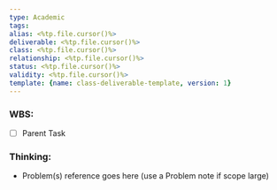 ```yaml
---
type: Academic
tags: 
alias: <%tp.file.cursor()%>
deliverable: <%tp.file.cursor()%>
class: <%tp.file.cursor()%>
relationship: <%tp.file.cursor()%>
status: <%tp.file.cursor()%>
validity: <%tp.file.cursor()%>
template: {name: class-deliverable-template, version: 1}
---
```


### WBS: 

- [ ] Parent Task


### Thinking:

- Problem(s) reference goes here (use a Problem note if scope large)